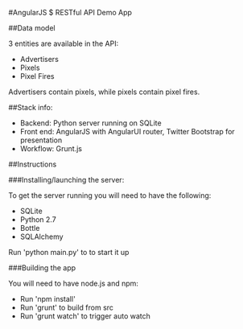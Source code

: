 #AngularJS $ RESTful API Demo App

##Data model

3 entities are available in the API:
* Advertisers
* Pixels
* Pixel Fires

Advertisers contain pixels, while pixels contain pixel fires.

##Stack info:

* Backend: Python server running on SQLite
* Front end: AngularJS with AngularUI router, Twitter Bootstrap for presentation
* Workflow: Grunt.js

##Instructions

###Installing/launching the server:

To get the server running you will need to have the following:
* SQLite
* Python 2.7
* Bottle
* SQLAlchemy

Run 'python main.py' to to start it up

###Building the app

You will need to have node.js and npm:
* Run 'npm install'
* Run 'grunt' to build from src
* Run 'grunt watch' to trigger auto watch